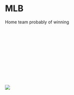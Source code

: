 # MLB
Home team probably of winning<br>

<img src="https://imgur.com/a/C7LAoWR">
<embed type="image/jpg" src="pic_trulli.jpg" width="300" height="200">
